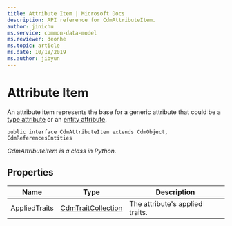 ```yaml
---
title: Attribute Item | Microsoft Docs
description: API reference for CdmAttributeItem.
author: jinichu
ms.service: common-data-model
ms.reviewer: deonhe 
ms.topic: article
ms.date: 10/18/2019
ms.author: jibyun
---
```


# Attribute Item

An attribute item represents the base for a generic attribute that could be a [type attribute](typeattribute.md) or an [entity attribute](entityattribute.md).

```
public interface CdmAttributeItem extends CdmObject, CdmReferencesEntities
```
*CdmAttributeItem is a class in Python.*

## Properties
|Name|Type|Description|
|---|---|---|
|AppliedTraits|[CdmTraitCollection](traitcollection.md)|The attribute's applied traits.|

